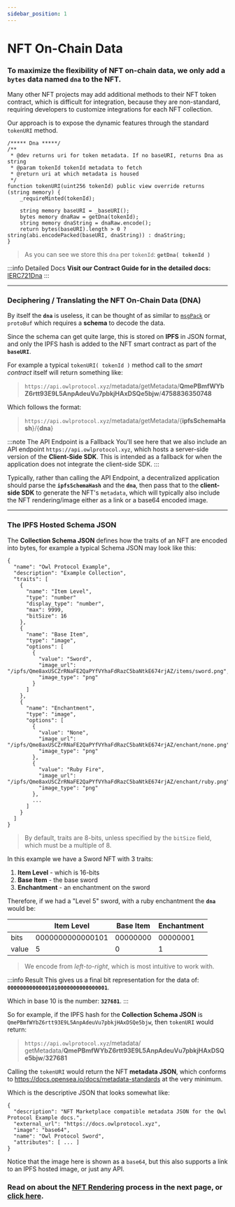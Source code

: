 ```yaml
---
sidebar_position: 1
---
```

# NFT On-Chain Data

### To maximize the flexibility of NFT on-chain data, we only add a `bytes` data named `dna` to the NFT.

Many other NFT projects may add additional methods to their NFT token contract, which is difficult for integration,
because they are non-standard, requiring developers to customize integrations for each NFT collection.

Our approach is to expose the dynamic features through the standard `tokenURI` method.

```
/***** Dna *****/
/**
 * @dev returns uri for token metadata. If no baseURI, returns Dna as string
 * @param tokenId tokenId metadata to fetch
 * @return uri at which metadata is housed
 */
function tokenURI(uint256 tokenId) public view override returns (string memory) {
    _requireMinted(tokenId);

    string memory baseURI = _baseURI();
    bytes memory dnaRaw = getDna(tokenId);
    string memory dnaString = dnaRaw.encode();
    return bytes(baseURI).length > 0 ? string(abi.encodePacked(baseURI, dnaString)) : dnaString;
}
```

> As you can see we store this `dna` per `tokenId`: **`getDna( tokenId )`**

:::info Detailed Docs
**Visit our Contract Guide for in the detailed docs:** [IERC721Dna](/contracts/contract-guides/IERC721Dna)
:::

---

### Deciphering / Translating the NFT On-Chain Data (DNA)

By itself the **`dna`** is useless, it can be thought of as similar to [`msgPack`](https://msgpack.org/index.html) or
`protoBuf` which requires a **schema** to decode the data.

Since the schema can get quite large, this is stored on **IPFS** in JSON format, and only the IPFS hash is
added to the NFT smart contract as part of the **`baseURI`**.

For example a typical `tokenURI( tokenId )` method call to the *smart contract* itself will return something like:

> `https://api.owlprotocol.xyz`/metadata/getMetadata/**QmePBmfWYbZ6rtt93E9L5AnpAdeuVu7pbkjHAxDSQe5bjw**/**4758836350748**

Which follows the format:

> `https://api.owlprotocol.xyz`/metadata/getMetadata/{**ipfsSchemaHash**}/{**dna**}

:::note The API Endpoint is a Fallback
You'll see here that we also include an API endpoint `https://api.owlprotocol.xyz`, which hosts a server-side version of
the **Client-Side SDK**. This is intended as a fallback for when the application does not integrate the client-side SDK.
:::

Typically, rather than calling the API Endpoint, a decentralized application should parse the **`ipfsSchemaHash`** and
the **`dna`**, then pass that to the **client-side SDK** to generate the NFT's `metadata`, which will typically also include the
NFT rendering/image either as a link or a base64 encoded image.

---

### The IPFS Hosted Schema JSON

The **Collection Schema JSON** defines how the traits of an NFT are encoded into bytes, for example a typical Schema JSON
may look like this:

```
{
  "name": "Owl Protocol Example",
  "description": "Example Collection",
  "traits": [
    {
      "name": "Item Level",
      "type": "number"
      "display_type": "number",
      "max": 9999,
      "bitSize": 16
    },
    {
      "name": "Base Item",
      "type": "image",
      "options": [
        {
          "value": "Sword",
          "image_url": "/ipfs/Qme8axUSCZrRNaFE2QaPYfVYhaFdRazC5baNtkE674rjAZ/items/sword.png",
          "image_type": "png"
        }
      ]
    },
    {
      "name": "Enchantment",
      "type": "image",
      "options": [
        {
          "value": "None",
          "image_url": "/ipfs/Qme8axUSCZrRNaFE2QaPYfVYhaFdRazC5baNtkE674rjAZ/enchant/none.png",
          "image_type": "png"
        },
        {
          "value": "Ruby Fire",
          "image_url": "/ipfs/Qme8axUSCZrRNaFE2QaPYfVYhaFdRazC5baNtkE674rjAZ/enchant/ruby.png",
          "image_type": "png"
        },
        ...
      ]
    }
  ]
}
```

> By default, traits are 8-bits, unless specified by the `bitSize` field, which must be a multiple of 8.

In this example we have a Sword NFT with 3 traits:

1. **Item Level** - which is 16-bits
2. **Base Item** - the base sword
3. **Enchantment** - an enchantment on the sword

Therefore, if we had a "Level 5" sword, with a ruby enchantment the **`dna`** would be:

|       | Item Level       | Base Item | Enchantment |
|-------|------------------|-----------|-------------|
| bits  | 0000000000000101 | 00000000  | 00000001    |
| value | 5                | 0         | 1           |


> We encode from *left-to-right*, which is most intuitive to work with.

:::info Result
This gives us a final bit representation for the data of: **`00000000000001010000000000000001`**.

Which in base 10 is the number: **`327681`**.
:::

So for example, if the IPFS hash for the **Collection Schema JSON** is `QmePBmfWYbZ6rtt93E9L5AnpAdeuVu7pbkjHAxDSQe5bjw`,
then `tokenURI` would return:

> `https://api.owlprotocol.xyz`/metadata/
> getMetadata/**QmePBmfWYbZ6rtt93E9L5AnpAdeuVu7pbkjHAxDSQe5bjw**/**327681**

Calling the `tokenURI` would return the NFT **metadata JSON**, which conforms to https://docs.opensea.io/docs/metadata-standards at the very minimum.

Which is the descriptive JSON that looks somewhat like:

```
{
  "description": "NFT Marketplace compatible metadata JSON for the Owl Protocol Example docs.",
  "external_url": "https://docs.owlprotocol.xyz",
  "image": "base64",
  "name": "Owl Protocol Sword",
  "attributes": [ ... ]
}
```

Notice that the image here is shown as a `base64`, but this also supports a link to an IPFS hosted image, or just any API.

### Read on about the [NFT Rendering](/contracts/concepts/rendering) process in the next page, or [click here](/contracts/concepts/rendering).



